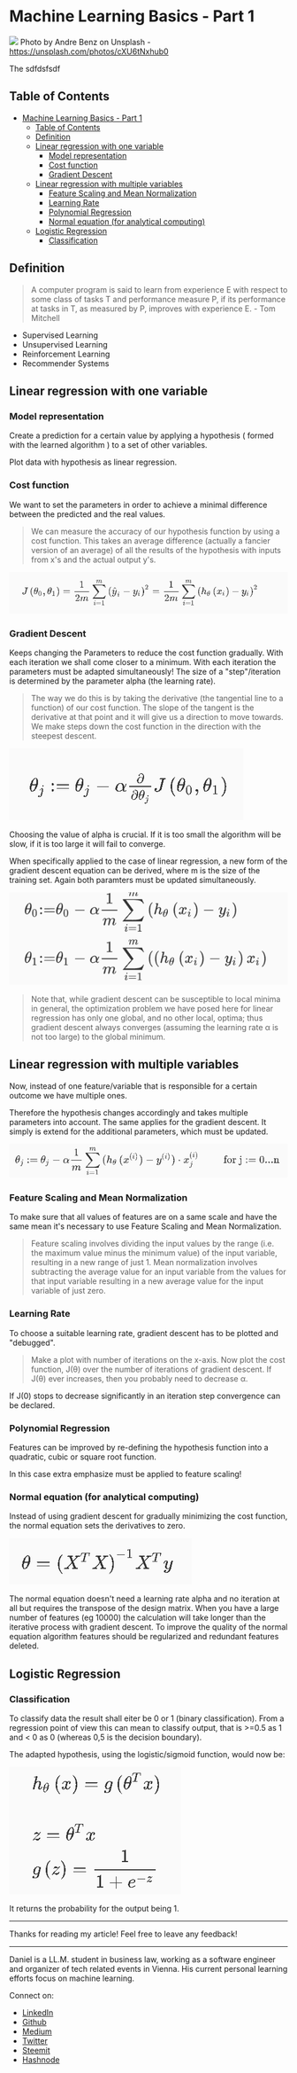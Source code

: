 # Machine Learning Basics - Part 1

[<img src="https://images.unsplash.com/photo-1493514789931-586cb221d7a7?ixlib=rb-0.3.5&ixid=eyJhcHBfaWQiOjEyMDd9&s=f8ab2656cca1f3fadd0cc4e254b27c8d&auto=format&fit=crop&w=2251&q=80">](
https://unsplash.com/photos/cXU6tNxhub0)
Photo by Andre Benz on Unsplash - https://unsplash.com/photos/cXU6tNxhub0

The sdfdsfsdf


## Table of Contents

<!-- TOC -->

- [Machine Learning Basics - Part 1](#machine-learning-basics---part-1)
  - [Table of Contents](#table-of-contents)
  - [Definition](#definition)
  - [Linear regression with one variable](#linear-regression-with-one-variable)
    - [Model representation](#model-representation)
    - [Cost function](#cost-function)
    - [Gradient Descent](#gradient-descent)
  - [Linear regression with multiple variables](#linear-regression-with-multiple-variables)
    - [Feature Scaling and Mean Normalization](#feature-scaling-and-mean-normalization)
    - [Learning Rate](#learning-rate)
    - [Polynomial Regression](#polynomial-regression)
    - [Normal equation (for analytical computing)](#normal-equation-for-analytical-computing)
  - [Logistic Regression](#logistic-regression)
    - [Classification](#classification)

<!-- /TOC -->

## Definition

>A computer program is said to learn from experience E with respect to some class of tasks T and performance measure P, if its performance at tasks in T, as measured by P, improves with experience E. - Tom Mitchell

- Supervised Learning
- Unsupervised Learning
- Reinforcement Learning
- Recommender Systems

## Linear regression with one variable

### Model representation

Create a prediction for a certain value by applying a hypothesis ( formed with the learned algorithm ) to a set of other variables. 

Plot data with hypothesis as linear regression.

### Cost function

We want to set the parameters in order to achieve a minimal difference between the predicted and the real values.

> We can measure the accuracy of our hypothesis function by using a cost function. This takes an average difference (actually a fancier version of an average) of all the results of the hypothesis with inputs from x's and the actual output y's.

![costfunction](../assets/mlIntro/costFunction.png)

### Gradient Descent

Keeps changing the Parameters to reduce the cost function gradually. With each iteration we shall come closer to a minimum. With each iteration the parameters must be adapted simultaneously! The size of a "step"/iteration is determined by the parameter alpha (the learning rate).

>The way we do this is by taking the derivative (the tangential line to a function) of our cost function. The slope of the tangent is the derivative at that point and it will give us a direction to move towards. We make steps down the cost function in the direction with the steepest descent.

![costfunction](../assets/mlIntro/gradientDescent.png)

Choosing the value of alpha is crucial. If it is too small the algorithm will be slow, if it is too large it will fail to converge. 

When specifically applied to the case of linear regression, a new form of the gradient descent equation can be derived, where m is the size of the training set. Again both paramters must be updated simultaneously.

![costfunction](../assets/mlIntro/gradientDescentLR.png)

>Note that, while gradient descent can be susceptible to local minima in general, the optimization problem we have posed here for linear regression has only one global, and no other local, optima; thus gradient descent always converges (assuming the learning rate α is not too large) to the global minimum.

## Linear regression with multiple variables

Now, instead of one feature/variable that is responsible for a certain outcome we have multiple ones.

Therefore the hypothesis changes accordingly and takes multiple parameters into account. The same applies for the gradient descent. It simply is extend for the additional parameters, which must be updated.

![costfunction](../assets/mlIntro/logisticRegGD.png)

### Feature Scaling and Mean Normalization

To make sure that all values of features are on a same scale and have the same mean it's necessary to use Feature Scaling and Mean Normalization.

>Feature scaling involves dividing the input values by the range (i.e. the maximum value minus the minimum value) of the input variable, resulting in a new range of just 1. Mean normalization involves subtracting the average value for an input variable from the values for that input variable resulting in a new average value for the input variable of just zero.

### Learning Rate

To choose a suitable learning rate, gradient descent has to be plotted and "debugged".

> Make a plot with number of iterations on the x-axis. Now plot the cost function, J(θ) over the number of iterations of gradient descent. If J(θ) ever increases, then you probably need to decrease α.

If J(0) stops to decrease significantly in an iteration step convergence can be declared.

### Polynomial Regression

Features can be improved by re-defining the hypothesis function into a quadratic, cubic or square root function.

In this case extra emphasize must be applied to feature scaling!

### Normal equation (for analytical computing)

Instead of using gradient descent for gradually minimizing the cost function, the normal equation sets the derivatives to zero. 

![normalEquation](../assets/mlIntro/normalEquation.png)

The normal equation doesn't need a learning rate alpha and no iteration at all but requires the transpose of the design matrix. When you have a large number of features (eg 10000) the calculation will take longer than the iterative process with gradient descent. To improve the quality of the normal equation algorithm features should be regularized and redundant features deleted. 

## Logistic Regression

### Classification

To classify data the result shall eiter be 0 or 1 (binary classification). From a regression point of view this can mean to classify output, that is >=0.5 as 1 and < 0 as 0 (whereas 0,5 is the decision boundary).

The adapted hypothesis, using the logistic/sigmoid function, would now be:

![normalEquation](../assets/mlIntro/logRegHypoth.png)

It returns the probability for the output being 1. 






---

Thanks for reading my article! Feel free to leave any feedback! 

---

Daniel is a LL.M. student in business law, working as a software engineer and organizer of tech related events in Vienna. 
His current personal learning efforts focus on machine learning. 

Connect on:
- [LinkedIn](https://www.linkedin.com/in/createdd) 
- [Github](https://github.com/DDCreationStudios)
- [Medium](https://medium.com/@ddcreationstudi)
- [Twitter](https://twitter.com/DDCreationStudi)
- [Steemit](https://steemit.com/@createdd)
- [Hashnode](https://hashnode.com/@DDCreationStudio)

<!-- Written by Daniel Deutsch (deudan1010@gmail.com) -->
